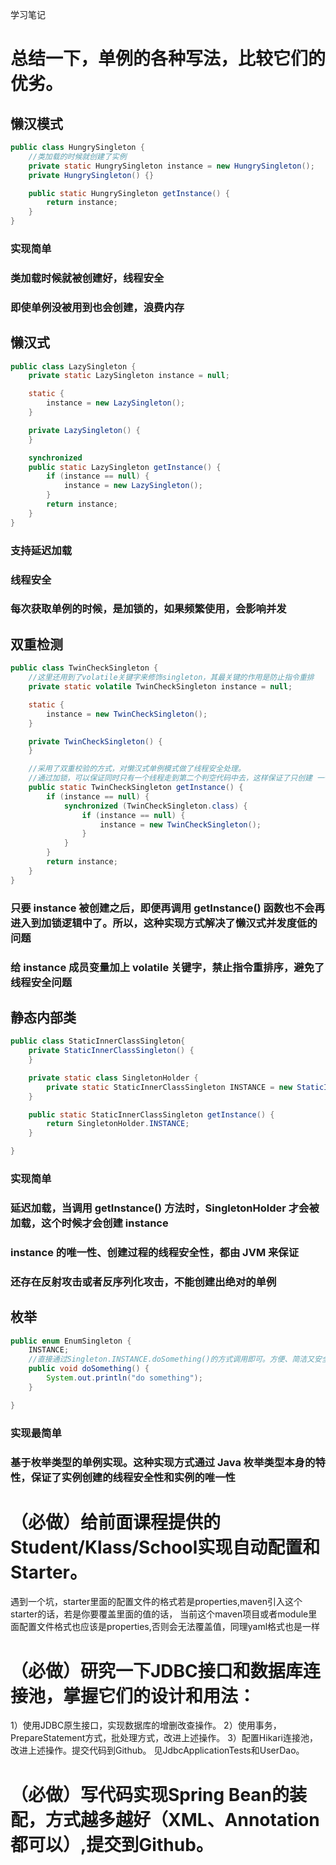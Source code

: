 学习笔记
# 总结一下，单例的各种写法，比较它们的优劣。

## 懒汉模式
```java
public class HungrySingleton {
    //类加载的时候就创建了实例
    private static HungrySingleton instance = new HungrySingleton();
    private HungrySingleton() {}

    public static HungrySingleton getInstance() {
        return instance;
    }
}
```
### 实现简单

### 类加载时候就被创建好，线程安全

### 即使单例没被用到也会创建，浪费内存

## 懒汉式
```java
public class LazySingleton {
    private static LazySingleton instance = null;

    static {
        instance = new LazySingleton();
    }

    private LazySingleton() {
    }

    synchronized
    public static LazySingleton getInstance() {
        if (instance == null) {
            instance = new LazySingleton();
        }
        return instance;
    }
}
```
### 支持延迟加载

### 线程安全

### 每次获取单例的时候，是加锁的，如果频繁使用，会影响并发

## 双重检测
```java
public class TwinCheckSingleton {
    //这里还用到了volatile关键字来修饰singleton，其最关键的作用是防止指令重排
    private static volatile TwinCheckSingleton instance = null;

    static {
        instance = new TwinCheckSingleton();
    }

    private TwinCheckSingleton() {
    }

    //采用了双重校验的方式，对懒汉式单例模式做了线程安全处理。
    //通过加锁，可以保证同时只有一个线程走到第二个判空代码中去，这样保证了只创建 一个实例。
    public static TwinCheckSingleton getInstance() {
        if (instance == null) {
            synchronized (TwinCheckSingleton.class) {
                if (instance == null) {
                    instance = new TwinCheckSingleton();
                }
            }
        }
        return instance;
    }
}
```
### 只要 instance 被创建之后，即便再调用 getInstance() 函数也不会再进入到加锁逻辑中了。所以，这种实现方式解决了懒汉式并发度低的问题

### 给 instance 成员变量加上 volatile 关键字，禁止指令重排序，避免了线程安全问题

## 静态内部类
```java
public class StaticInnerClassSingleton{
    private StaticInnerClassSingleton() {
    }

    private static class SingletonHolder {
        private static StaticInnerClassSingleton INSTANCE = new StaticInnerClassSingleton();
    }

    public static StaticInnerClassSingleton getInstance() {
        return SingletonHolder.INSTANCE;
    }

}
```
### 实现简单

### 延迟加载，当调用 getInstance() 方法时，SingletonHolder 才会被加载，这个时候才会创建 instance

### instance 的唯一性、创建过程的线程安全性，都由 JVM 来保证

### 还存在反射攻击或者反序列化攻击，不能创建出绝对的单例

## 枚举
```java
public enum EnumSingleton {
    INSTANCE;
    //直接通过Singleton.INSTANCE.doSomething()的方式调用即可。方便、简洁又安全。
    public void doSomething() {
        System.out.println("do something");
    }

}
```
### 实现最简单

### 基于枚举类型的单例实现。这种实现方式通过 Java 枚举类型本身的特性，保证了实例创建的线程安全性和实例的唯一性

# （必做）给前面课程提供的Student/Klass/School实现自动配置和Starter。
遇到一个坑，starter里面的配置文件的格式若是properties,maven引入这个starter的话，若是你要覆盖里面的值的话，
当前这个maven项目或者module里面配置文件格式也应该是properties,否则会无法覆盖值，同理yaml格式也是一样

# （必做）研究一下JDBC接口和数据库连接池，掌握它们的设计和用法：
1）使用JDBC原生接口，实现数据库的增删改查操作。
2）使用事务，PrepareStatement方式，批处理方式，改进上述操作。
3）配置Hikari连接池，改进上述操作。提交代码到Github。
见JdbcApplicationTests和UserDao。
# （必做）写代码实现Spring Bean的装配，方式越多越好（XML、Annotation都可以）,提交到Github。
